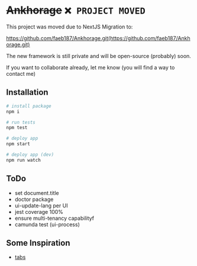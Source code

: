 # <s>Ankhorage</s> `❌ PROJECT MOVED`

This project was moved due to NextJS Migration to:

https://github.com/faeb187/Ankhorage.git(https://github.com/faeb187/Ankhorage.git)

The new framework is still private and will be open-source (probably) soon.

If you want to collaborate already, let me know (you will find a way to contact me)

## Installation

```bash
# install package
npm i

# run tests
npm test

# deploy app
npm start

# deploy app (dev)
npm run watch
```

## ToDo

- set document.title
- doctor package
- ui-update-lang per UI
- jest coverage 100%
- ensure multi-tenancy capabilityf
- camunda test (ui-process)

## Some Inspiration

- [tabs](https://inclusive-components.design/tabbed-interfaces/)
